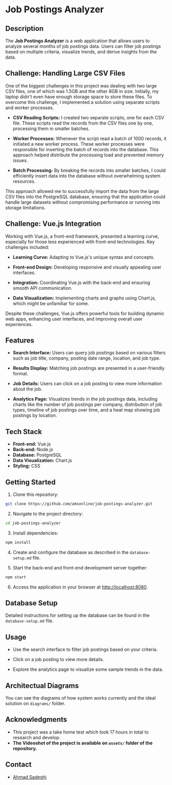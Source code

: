 # Job Postings Analyzer

## Description

The **Job Postings Analyzer** is a web application that allows users to analyze several months of job postings data. Users can filter job postings based on multiple criteria, visualize trends, and derive insights from the data.

## Challenge: Handling Large CSV Files

One of the biggest challenges in this project was dealing with two large CSV files, one of which was 1.5GB and the other 8GB in size. Initially, my laptop didn't even have enough storage space to store these files. To overcome this challenge, I implemented a solution using separate scripts and worker processes.

- **CSV Reading Scripts:** I created two separate scripts, one for each CSV file. These scripts read the records from the CSV files one by one, processing them in smaller batches.

- **Worker Processes:** Whenever the script read a batch of 1000 records, it initiated a new worker process. These worker processes were responsible for inserting the batch of records into the database. This approach helped distribute the processing load and prevented memory issues.

- **Batch Processing:** By breaking the records into smaller batches, I could efficiently insert data into the database without overwhelming system resources.

This approach allowed me to successfully import the data from the large CSV files into the PostgreSQL database, ensuring that the application could handle large datasets without compromising performance or running into storage limitations.


## Challenge: Vue.js Integration

Working with Vue.js, a front-end framework, presented a learning curve, especially for those less experienced with front-end technologies. Key challenges included:

- **Learning Curve:** Adapting to Vue.js's unique syntax and concepts.
  
- **Front-end Design:** Developing responsive and visually appealing user interfaces.

- **Integration:** Coordinating Vue.js with the back-end and ensuring smooth API communication.

- **Data Visualization:** Implementing charts and graphs using Chart.js, which might be unfamiliar for some.

Despite these challenges, Vue.js offers powerful tools for building dynamic web apps, enhancing user interfaces, and improving overall user experiences.


## Features

- **Search Interface:** Users can query job postings based on various filters such as job title, company, posting date range, location, and job type.

- **Results Display:** Matching job postings are presented in a user-friendly format.

- **Job Details:** Users can click on a job posting to view more information about the job.

- **Analytics Page:** Visualizes trends in the job postings data, including charts like the number of job postings per company, distribution of job types, timeline of job postings over time, and a heat map showing job postings by location.

## Tech Stack

- **Front-end:** Vue.js
- **Back-end:** Node.js
- **Database:** PostgreSQL
- **Data Visualization:** Chart.js
- **Styling:** CSS

## Getting Started

1. Clone this repository:

```bash
git clone https://github.com/amsonline/job-postings-analyzer.git
```

2. Navigate to the project directory:

```bash
cd job-postings-analyzer
```

3. Install dependencies:

```bash
npm install
```

4. Create and configure the database as described in the `database-setup.md` file.

5. Start the back-end and front-end development server together:

```bash
npm start
```

6. Access the application in your browser at [http://localhost:8080](http://localhost:8080).

## Database Setup

Detailed instructions for setting up the database can be found in the `database-setup.md` file.

## Usage

- Use the search interface to filter job postings based on your criteria.

- Click on a job posting to view more details.

- Explore the analytics page to visualize some sample trends in the data.

## Architectual Diagrams
You can see the diagrams of how system works currently and the ideal solution on `diagrams/` folder.

## Acknowledgments

- This project was a take home test which took 17 hours in total to research and develop.
- **The Videoshot of the project is available on ``assets/`` folder of the repository.**

## Contact

- [Ahmad Sadeghi](mailto:allaboutams@gmail.com)
